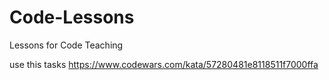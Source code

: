 # Code-Lessons
Lessons for Code Teaching

use this tasks https://www.codewars.com/kata/57280481e8118511f7000ffa
